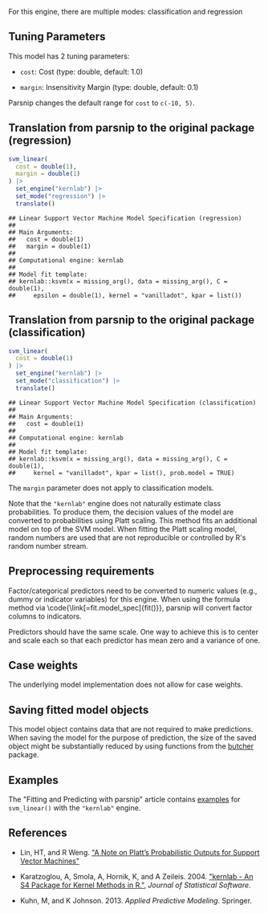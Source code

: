 


For this engine, there are multiple modes: classification and regression

## Tuning Parameters



This model has 2 tuning parameters:

- `cost`: Cost (type: double, default: 1.0)

- `margin`: Insensitivity Margin (type: double, default: 0.1)

Parsnip changes the default range for `cost` to `c(-10, 5)`.

## Translation from parsnip to the original package (regression)


``` r
svm_linear(
  cost = double(1),
  margin = double(1)
) |>  
  set_engine("kernlab") |> 
  set_mode("regression") |> 
  translate()
```

```
## Linear Support Vector Machine Model Specification (regression)
## 
## Main Arguments:
##   cost = double(1)
##   margin = double(1)
## 
## Computational engine: kernlab 
## 
## Model fit template:
## kernlab::ksvm(x = missing_arg(), data = missing_arg(), C = double(1), 
##     epsilon = double(1), kernel = "vanilladot", kpar = list())
```

## Translation from parsnip to the original package (classification)


``` r
svm_linear(
  cost = double(1)
) |> 
  set_engine("kernlab") |> 
  set_mode("classification") |> 
  translate()
```

```
## Linear Support Vector Machine Model Specification (classification)
## 
## Main Arguments:
##   cost = double(1)
## 
## Computational engine: kernlab 
## 
## Model fit template:
## kernlab::ksvm(x = missing_arg(), data = missing_arg(), C = double(1), 
##     kernel = "vanilladot", kpar = list(), prob.model = TRUE)
```

The `margin` parameter does not apply to classification models. 

Note that the `"kernlab"` engine does not naturally estimate class probabilities. To produce them, the decision values of the model are converted to probabilities using Platt scaling. This method fits an additional model on top of the SVM model. When fitting the Platt scaling model, random numbers are used that are not reproducible or controlled by R's random number stream.   

## Preprocessing requirements


Factor/categorical predictors need to be converted to numeric values (e.g., dummy or indicator variables) for this engine. When using the formula method via \\code{\\link[=fit.model_spec]{fit()}}, parsnip will convert factor columns to indicators.


Predictors should have the same scale. One way to achieve this is to center and 
scale each so that each predictor has mean zero and a variance of one.

## Case weights


The underlying model implementation does not allow for case weights. 

## Saving fitted model objects


This model object contains data that are not required to make predictions. When saving the model for the purpose of prediction, the size of the saved object might be substantially reduced by using functions from the [butcher](https://butcher.tidymodels.org) package.

## Examples 

The "Fitting and Predicting with parsnip" article contains [examples](https://parsnip.tidymodels.org/articles/articles/Examples.html#svm-linear-kernlab) for `svm_linear()` with the `"kernlab"` engine.

## References

 - Lin, HT, and R Weng. ["A Note on Platt’s Probabilistic Outputs for Support Vector Machines"](https://www.csie.ntu.edu.tw/~cjlin/papers/plattprob.pdf)
 
 - Karatzoglou, A,  Smola, A,  Hornik, K, and A Zeileis. 2004. ["kernlab - An S4 Package for Kernel Methods in R."](https://www.jstatsoft.org/article/view/v011i09), _Journal of Statistical Software_. 
 
 - Kuhn, M, and K Johnson. 2013. _Applied Predictive Modeling_. Springer.

